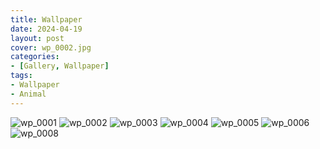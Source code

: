 ```yaml
---
title: Wallpaper
date: 2024-04-19
layout: post
cover: wp_0002.jpg
categories:
- [Gallery, Wallpaper]
tags:
- Wallpaper
- Animal
---
```


<style>
img {
    max-width: 100%;
    height: auto;
}
</style>

<!-- <div style="text-align: center; font-size: 30px; font-weight: bold; font-family: 'Courier New', Courier, monospace; color: lightseagreen;">
    使一颗心免于哀伤
</div> -->

![wp_0001](wp_0001.png "使一颗心免于哀伤")
![wp_0002](wp_0002.jpg "流萤")
![wp_0003](wp_0003.png "风暴将至")
![wp_0004](wp_0004.png "我什么都做不到")
![wp_0005](wp_0005.jpg "莓办法")
![wp_0006](wp_0006.png "雷电将军")
![wp_0008](wp_0008.jpg "星系")
